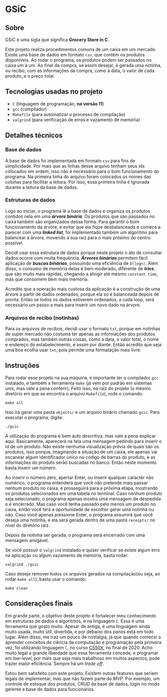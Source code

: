 # GSiC

## Sobre

GSiC é uma sigla que significa **Grocery Store in C**.

Este projeto realiza procedimentos comuns de um caixa em um mercado. Existe uma base de dados em formato `csv`, que contém os produtos disponíveis. Ao rodar o programa, os produtos podem ser passados no caixa um à um. Ao final da compra, se assim desejar, é gerada uma notinha, ou recibo, com as informações da compra, como a data, o valor de cada produto, e o preço total.


## Tecnologias usadas no projeto

- `C` (linguagem de programação, **na versão 11**)
- `gcc` (compilador)
- `Makefile` (para automatizar o processo de compilação)
- `valgrind` (para verificação de erros e vazamento de memória)

## Detalhes técnicos

### Base de dados

A base de dados foi implementada em formato `csv` para fins de simplicidade. Por mais que as linhas desse arquivo tenham seus ids colocados em ordem, isso não é necessário para o bom funcionamento do programa. Na primeira linha do arquivo foram colocados os nomes das colunas para facilitar a leitura. Por isso, essa primeira linha é ignorada durante a leitura da base de dados.

### Estruturas de dados

Logo ao iniciar, o programa lê a base de dados e organiza os produtos contidos nela em uma **_árvore binária_**. Os produtos que são passados no caixa também são organizados dessa forma. Para garantir o bom funcionamento da árvore, e evitar que ela fique desbalanceada e comece a parecer com uma **_linked list_**, foi implementado também um algoritmo para balancear a árvore, movendo a sua raiz para o mais próximo do centro possível.

Decidi usar essa estrutura de dados porque neste projeto o ato de consultar dados ocorre com muita frequência. **_Árvores binárias_** permitem fácil aplicação de **_buscas binárias_**, possuindo uma eficiência de `O(logn)`. Além disso, o consumo de memória delas é bem moderado, diferente de **_tries_**, que são muito mais rápidas, chegando a atingir até mesmo `constant time`, mas que consomem bem mais memória.

Acredito que a operação mais custosa da aplicação é a construção de uma árvore à partir de dados ordenados, porque ela só é balanceada depois de pronta. Então se todos os dados estiverem ordenados, a cada loop, será necessário um passo a mais para inserir um novo dado na árvore.

### Arquivos de recibo (notinhas) 

Para os arquivos de recibos, decidi usar o formato `txt`, porque em notinhas de super mercado não costuma ter apenas as informações dos produtos comprados, mas também outras coisas, como a data, o valor total, o nome e endereço do estabelecimento, e assim por diante. Então acredito que seja uma boa ecolha usar `txt`, pois permite uma formatação mais livre.


## Instruções

Para rodar esse projeto na sua máquina, é importante ter o compilador `gcc` instalado, e também a ferramenta `make` (já vem por padrão em sistemas unix, mas vale a pena conferir). Feito isso, na raiz do projeto (o mesmo diretório em que se encontra o arquivo `Makefile`), rode o comando:

```
make all
```

Isso irá gerar uma pasta `objects/` e um arquivo binário chamado `gsic`. Para executar o programa, digite:

```
./gsic
```

A utilização do programa é bem auto descritiva, mas vale a pena explicar aqui. Basicamente, aparecerá na tela uma mensagem pedindo para inserir o id de um produto. Não existe nenhuma visualização prévia de quais são os produtos, isso porque, imaginando a situação de um caixa, ele apenas vai escanear algum identificador único no código de barras do produto, e as informações do produto serão buscadas no banco. Então neste momento basta inserir um número.


Ao inserir o número zero, apertar Enter, ou inserir qualquer caractér não numérico, o programa entenderá que você não pretende mais passar nenhum produto no caixa, e prosseguirá para a próxima etapa, mostrando os produtos selecionados em uma tabela no terminal. Caso nenhum produto seja selecionado, o programa apenas mostra uma mensagem de despedida e é encerrado. Mas caso você tenha passado pelo menos um produto no caixa, então você terá a oportunidade de escolher gerar uma notinha ou não. Caso você apenas pressione Enter, o programa assumirá que você deseja uma notinha, e ela será gerada dentro de uma pasta `receipts/` no nível do diretório raiz.


Depois da notinha ser gerada, o programa será encerrado com uma mensagem amigável.


Se você possuir o `valgrind` instalado e quiser verificar se existe algum erro na aplicação ou algum vazamento de memória, basta rodar:

```
valgrind ./gsic
```

Caso deseje remover todos os arquivos gerados na compilação(ou seja, ao rodar `make all`), basta usar o comando:

```
make clean
```


## Considerações finais

Em grande parte, o objetivo deste projeto é fortalecer meu conhecimento em estruturas de dados e algoritmos, e na linguagem `C`. Essa é uma ferramenta que gosto muito. Apesar de antiga, é uma linguagem ainda muito usada, muito útil, divertida, e por debaixo dos panos está em todo lugar. Além disso, me traz um pouco de nostalgia, já que quando comecei a aprender conceitos de ciência da computação e programação pela primeira vez, foi utilizando linguagem `C`, no curso [CS50X](https://cs50.harvard.edu/x/2020/), no final de 2020. Acho muito legal a grande liberdade que essa ferramenta concede, e programar em _low-level_, por mais que seja mais trabalhoso em muitos aspectos, pode trazer maior eficiência. Sempre há um _trade off_.

Estou bem satisfeito com este projeto. Existem outras features que seriam legais de implementar, mas que não fazem parte do _MVP_. Por exemplo, um controle de estoque dos produtos, _CRUD_ da base de dados, login no modo gerente e base de dados para funcionários.